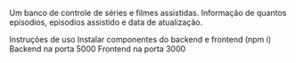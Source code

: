Um banco de controle de séries e filmes assistidas.
Informação de quantos episodios, episodios assistido e data de atualização.

Instruções de uso
Instalar componentes do backend e frontend (npm i)
Backend na porta 5000
Frontend na porta 3000
